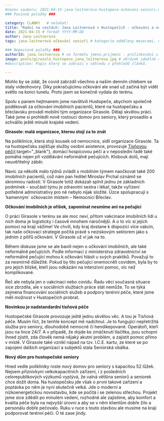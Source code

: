 ```yaml
---
#název souboru: 2021-04-15-jana-leitnerova-hustopece-ockovani-seniori.md
### Povinné položky ###

category: CLANKY   # nešahat!
title: "Radní na cestách: Jana Leitnerová v Hustopečích - očkování a nový domov pro seniory"
date: 2021-04-15 # formát YYYY-MM-DD
author: Jana Leitnerová
tags: jana-leitnerová očkování senioři # kategorie odděleny mezerami, např. volby zemědělství životní-prostředí piráti (viz https://jihomoravsky.pirati.cz/tags/)

### Nepovinné položky ###
authorId: jana.leitnerova # ve formátu jmeno.prijmeni - prolinkování s profilem přes uid
image: posts/girasole_hustopece_jana_leitnerova.jpg # obrázek ideálně 420x677px minifikovaný přes https://tinypng.com/
#description: Popis který se zobrazí v náhledu v přehledů článků.

---
```


Mohlo by se zdát, že covid zabrzdil všechno a naším denním chlebem se staly videohovory. Díky pokračujícímu očkování ale snad už začíná být vidět světlo na konci tunelu. Proto jsem se konečně vydala do terénu.

Spolu s panem hejtmanem jsme navštívili Hustopeče, abychom společně poděkovali za očkování imobilních pacientů, které na hustopečsku a břeclavsku provádí mobilní tým organizace Girasole. Dělají skvělou práci. Také jsme si prohlédli nově rostoucí domov pro seniory, který prosadilo a schválilo ještě minulé krajské vedení.

**Girasole: malá organizace, kterou stojí za to znát**

Na poliklinice, která stojí kousek od nemocnice, sídlí organizace Girasole. Ta na hustopečsku zajišťuje služby osobní asistence, provozuje [Tísňovou péči](https://www.girasole.cz/tisnova-pece/){:target="_blank"}, domácí hospicovou péči a v neposlední řadě také pomáhá nejen při vzdělávání neformálně pečujících. Klobouk dolů, mají neuvěřitelný záběr. 

Navíc za několik málo týdnů zvládli s mobilním týmem naočkovat také 200 imobilních pacientů, což nám pan ředitel Miroslav Prchal oznámil se skromnou radostí. V Girasole totiž dokázali splnit jednu ze základních podmínek – součástí týmu je zdravotní sestra i lékař, takže vyřízení potřebné administrativy pro ně nebylo nijak složité. Úzce spolupracují s ‘kamenným´ očkovacím místem – Nemocnicí Břeclav. 

**Očkování imobilních je oříšek, zapomínat nesmíme ani na pečující**

O práci Girasole v terénu se ale moc neví, přitom vakcinace imobilních lidí u nich doma je logisticky i časově mnohem náročnější. A o to víc si jejich pomoci na kraji vážíme! Ve chvíli, kdy kraj dostane k dispozici více vakcín, tak naše očkovací strategie počítá právě s neziskovým sektorem jako s jedním z pilířů očkování. V Girasole už ví jak na to.

Během diskuse jsme se ale bavili nejen o očkování imobilních, ale také neformálně pečujících. Podle informací z ministerstva zdravotnictví se neformálně pečující mohou k očkování hlásit u svých praktiků. Považuji to za nesmírně důležité. Pokud by tito pečující onemocněli covidem, byla by to pro jejich blízké, kteří jsou odkázáni na intenzivní pomoc, víc než komplikované.

Řeč ale nebyla jen o vakcinaci nebo covidu. Řadu věcí současná situace sice zbrzdila, ale v sociálních službách práce stát nemůže. To se týká zejména financování sociálních služeb a podpory terénní péče, které jsme měli možnost v Hustopečích probrat.

**Novinkou je nadstandardní tísňová péče**

Hustopečské Girasole provozuje ještě jednu skvělou věc. A tou je Tísňová péče. Musím říct, že tenhle koncept mě nadchnul. Je to fungující nepřetržitá služba pro seniory, dlouhodobě nemocné či hendikepované. Operátoři, kteří jsou na lince 24/7. A v případě, že dojde ke zmáčknutí tlačítka, jsou schopni ihned zjistit, zda člověk nemá nějaký akutní problém, a zajistit pomoc přímo v místě. V Girasole také vznikl nápad na tzv. I.C.E. kartu, ze které se po zapojení dalších organizací a subjektů stala Seniorská obálka.

**Nový dům pro hustopečské seniory**

Hned vedle polikliniky roste nový domov pro seniory s kapacitou 52 lůžek. Nejsem příznivkyní velkokapacitních zařízení, i z posledních celorepublikových výzkumů vyplývá, že valná většina seniorů a seniorek chce dožít doma. Na hustopečsku jde však o první takové zařízení a poptávka po něm je nyní skutečně velká. Jde o moderní a nízkoenergetickou novostavbu, kde se počítá i se zelenou střechou. Projekt jsme sice zdědili po minulém vedení, rozhodně ale zajistíme, aby komfort a kvalita péče byla na nejvyšší úrovni a aby se v něm klientům dobře žilo a personálu dobře pečovalo. Ruku v ruce s touto stavbou ale musíme na kraji podporovat terénní péči. O té zase jindy.
